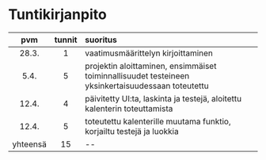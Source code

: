 # Tuntikirjanpito

| pvm | tunnit | suoritus |
| :--:|:------:| :-------|
|28.3.| 1 | vaatimusmäärittelyn kirjoittaminen|
|5.4. | 5 | projektin aloittaminen, ensimmäiset toiminnallisuudet testeineen yksinkertaisuudessaan toteutettu|
|12.4.| 4 | päivitetty UI:ta, laskinta ja testejä, aloitettu kalenterin toteuttamista|
|12.4.| 5 | toteutettu kalenterille muutama funktio, korjailtu testejä ja luokkia|
|yhteensä| 15 | --|

